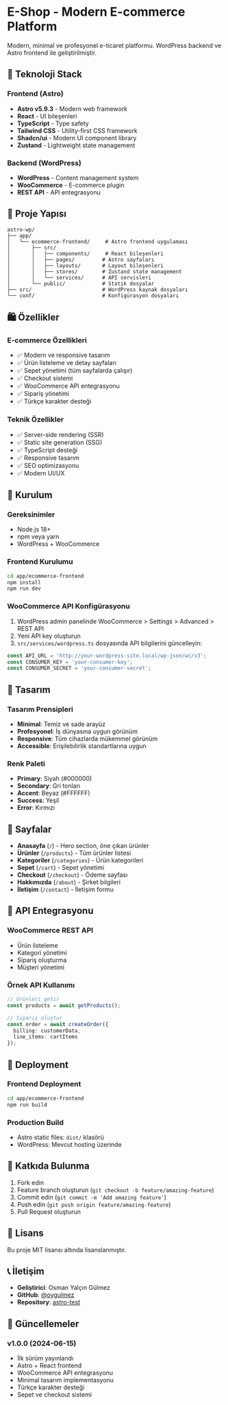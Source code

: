 # E-Shop - Modern E-commerce Platform

Modern, minimal ve profesyonel e-ticaret platformu. WordPress backend ve Astro frontend ile geliştirilmiştir.

## 🚀 Teknoloji Stack

### Frontend (Astro)
- **Astro v5.9.3** - Modern web framework
- **React** - UI bileşenleri
- **TypeScript** - Type safety
- **Tailwind CSS** - Utility-first CSS framework
- **Shadcn/ui** - Modern UI component library
- **Zustand** - Lightweight state management

### Backend (WordPress)
- **WordPress** - Content management system
- **WooCommerce** - E-commerce plugin
- **REST API** - API entegrasyonu

## 📁 Proje Yapısı

```
astro-wp/
├── app/
│   └── ecommerce-frontend/     # Astro frontend uygulaması
│       ├── src/
│       │   ├── components/     # React bileşenleri
│       │   ├── pages/         # Astro sayfaları
│       │   ├── layouts/       # Layout bileşenleri
│       │   ├── stores/        # Zustand state management
│       │   └── services/      # API servisleri
│       └── public/            # Statik dosyalar
├── src/                       # WordPress kaynak dosyaları
└── conf/                      # Konfigürasyon dosyaları
```

## 🛍️ Özellikler

### E-commerce Özellikleri
- ✅ Modern ve responsive tasarım
- ✅ Ürün listeleme ve detay sayfaları
- ✅ Sepet yönetimi (tüm sayfalarda çalışır)
- ✅ Checkout sistemi
- ✅ WooCommerce API entegrasyonu
- ✅ Sipariş yönetimi
- ✅ Türkçe karakter desteği

### Teknik Özellikler
- ✅ Server-side rendering (SSR)
- ✅ Static site generation (SSG)
- ✅ TypeScript desteği
- ✅ Responsive tasarım
- ✅ SEO optimizasyonu
- ✅ Modern UI/UX

## 🔧 Kurulum

### Gereksinimler
- Node.js 18+
- npm veya yarn
- WordPress + WooCommerce

### Frontend Kurulumu

```bash
cd app/ecommerce-frontend
npm install
npm run dev
```

### WooCommerce API Konfigürasyonu

1. WordPress admin panelinde WooCommerce > Settings > Advanced > REST API
2. Yeni API key oluşturun
3. `src/services/wordpress.ts` dosyasında API bilgilerini güncelleyin:

```typescript
const API_URL = 'http://your-wordpress-site.local/wp-json/wc/v3';
const CONSUMER_KEY = 'your-consumer-key';
const CONSUMER_SECRET = 'your-consumer-secret';
```

## 🎨 Tasarım

### Tasarım Prensipleri
- **Minimal**: Temiz ve sade arayüz
- **Profesyonel**: İş dünyasına uygun görünüm
- **Responsive**: Tüm cihazlarda mükemmel görünüm
- **Accessible**: Erişilebilirlik standartlarına uygun

### Renk Paleti
- **Primary**: Siyah (#000000)
- **Secondary**: Gri tonları
- **Accent**: Beyaz (#FFFFFF)
- **Success**: Yeşil
- **Error**: Kırmızı

## 📱 Sayfalar

- **Anasayfa** (`/`) - Hero section, öne çıkan ürünler
- **Ürünler** (`/products`) - Tüm ürünler listesi
- **Kategoriler** (`/categories`) - Ürün kategorileri
- **Sepet** (`/cart`) - Sepet yönetimi
- **Checkout** (`/checkout`) - Ödeme sayfası
- **Hakkımızda** (`/about`) - Şirket bilgileri
- **İletişim** (`/contact`) - İletişim formu

## 🔌 API Entegrasyonu

### WooCommerce REST API
- Ürün listeleme
- Kategori yönetimi
- Sipariş oluşturma
- Müşteri yönetimi

### Örnek API Kullanımı

```typescript
// Ürünleri getir
const products = await getProducts();

// Sipariş oluştur
const order = await createOrder({
  billing: customerData,
  line_items: cartItems
});
```

## 🚀 Deployment

### Frontend Deployment
```bash
cd app/ecommerce-frontend
npm run build
```

### Production Build
- Astro static files: `dist/` klasörü
- WordPress: Mevcut hosting üzerinde

## 🤝 Katkıda Bulunma

1. Fork edin
2. Feature branch oluşturun (`git checkout -b feature/amazing-feature`)
3. Commit edin (`git commit -m 'Add amazing feature'`)
4. Push edin (`git push origin feature/amazing-feature`)
5. Pull Request oluşturun

## 📄 Lisans

Bu proje MIT lisansı altında lisanslanmıştır.

## 📞 İletişim

- **Geliştirici**: Osman Yalçın Gülmez
- **GitHub**: [@oygulmez](https://github.com/oygulmez)
- **Repository**: [astro-test](https://github.com/oygulmez/astro-test)

## 🔄 Güncellemeler

### v1.0.0 (2024-06-15)
- İlk sürüm yayınlandı
- Astro + React frontend
- WooCommerce API entegrasyonu
- Minimal tasarım implementasyonu
- Türkçe karakter desteği
- Sepet ve checkout sistemi 
